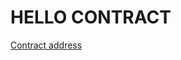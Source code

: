 # HELLO CONTRACT

[Contract address](https://rinkeby.etherscan.io/address/0xfe862989a3d19a30761b8a6926c145eaf40eab54)
